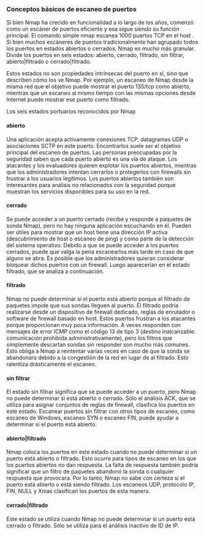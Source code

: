 ### Conceptos básicos de escaneo de puertos
Si bien Nmap ha crecido en funcionalidad a lo largo de los años, comenzó como un escáner de puertos eficiente y esa sigue siendo su función principal. El comando simple nmap <destino> escanea 1000 puertos TCP en el host <destino>. Si bien muchos escáneres de puertos tradicionalmente han agrupado todos los puertos en estados abiertos o cerrados, Nmap es mucho más granular. Divide los puertos en seis estados: abierto, cerrado, filtrado, sin filtrar, abierto|filtrado o cerrado|filtrado.

Estos estados no son propiedades intrínsecas del puerto en sí, sino que describen cómo los ve Nmap. Por ejemplo, un escaneo de Nmap desde la misma red que el objetivo puede mostrar el puerto 135/tcp como abierto, mientras que un escaneo al mismo tiempo con las mismas opciones desde Internet puede mostrar ese puerto como filtrado.

Los seis estados portuarios reconocidos por Nmap
#### abierto
Una aplicación acepta activamente conexiones TCP, datagramas UDP o asociaciones SCTP en este puerto. Encontrarlos suele ser el objetivo principal del escaneo de puertos. Las personas preocupadas por la seguridad saben que cada puerto abierto es una vía de ataque. Los atacantes y los evaluadores quieren explotar los puertos abiertos, mientras que los administradores intentan cerrarlos o protegerlos con firewalls sin frustrar a los usuarios legítimos. Los puertos abiertos también son interesantes para análisis no relacionados con la seguridad porque muestran los servicios disponibles para su uso en la red.

#### cerrado
Se puede acceder a un puerto cerrado (recibe y responde a paquetes de sonda Nmap), pero no hay ninguna aplicación escuchando en él. Pueden ser útiles para mostrar que un host tiene una dirección IP activa (descubrimiento de host o escaneo de ping) y como parte de la detección del sistema operativo. Debido a que se puede acceder a los puertos cerrados, puede que valga la pena escanearlos más tarde en caso de que alguno se abra. Es posible que los administradores quieran considerar bloquear dichos puertos con un firewall. Luego aparecerían en el estado filtrado, que se analiza a continuación.

#### filtrado
Nmap no puede determinar si el puerto está abierto porque el filtrado de paquetes impide que sus sondas lleguen al puerto. El filtrado podría realizarse desde un dispositivo de firewall dedicado, reglas de enrutador o software de firewall basado en host. Estos puertos frustran a los atacantes porque proporcionan muy poca información. A veces responden con mensajes de error ICMP como el código 13 de tipo 3 (destino inalcanzable: comunicación prohibida administrativamente), pero los filtros que simplemente descartan sondas sin responder son mucho más comunes. Esto obliga a Nmap a reintentar varias veces en caso de que la sonda se abandonara debido a la congestión de la red en lugar de al filtrado. Esto ralentiza drásticamente el escaneo.

#### sin filtrar
El estado sin filtrar significa que se puede acceder a un puerto, pero Nmap no puede determinar si está abierto o cerrado. Sólo el análisis ACK, que se utiliza para asignar conjuntos de reglas de firewall, clasifica los puertos en este estado. Escanear puertos sin filtrar con otros tipos de escaneo, como escaneo de Windows, escaneo SYN o escaneo FIN, puede ayudar a determinar si el puerto está abierto.

#### abierto|filtrado
Nmap coloca los puertos en este estado cuando no puede determinar si un puerto está abierto o filtrado. Esto ocurre para tipos de escaneo en los que los puertos abiertos no dan respuesta. La falta de respuesta también podría significar que un filtro de paquetes abandonó la sonda o cualquier respuesta que provocara. Por lo tanto, Nmap no sabe con certeza si el puerto está abierto o está siendo filtrado. Los escaneos UDP, protocolo IP, FIN, NULL y Xmas clasifican los puertos de esta manera.

#### cerrado|filtrado
Este estado se utiliza cuando Nmap no puede determinar si un puerto está cerrado o filtrado. Sólo se utiliza para el análisis inactivo de ID de IP.